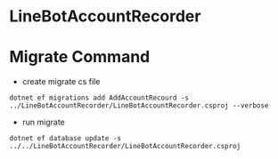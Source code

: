# LineBotAccountRecorder

# Migrate Command
*  create migrate cs file
```
dotnet ef migrations add AddAccountRecourd -s ../LineBotAccountRecorder/LineBotAccountRecorder.csproj --verbose
```

* run migrate
```
dotnet ef database update -s ../../LineBotAccountRecorder/LineBotAccountRecorder.csproj
```


